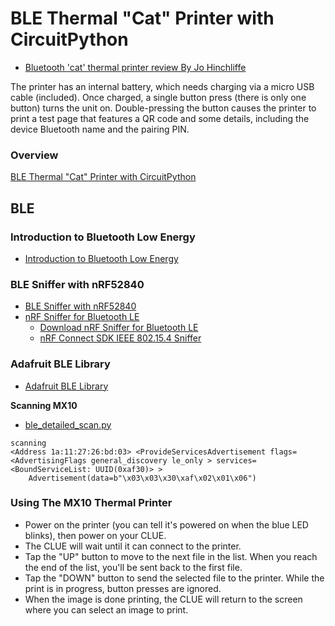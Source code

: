 # BLE Thermal "Cat" Printer with CircuitPython

* [Bluetooth 'cat' thermal printer review By Jo Hinchliffe](https://hackspace.raspberrypi.com/articles/bluetooth-cat-thermal-printer-review)

The printer has an internal battery, which needs charging via a micro USB cable (included). Once charged, a single button press (there is only one button) turns the unit on. Double-pressing the button causes the printer to print a test page that features a QR code and some details, including the device Bluetooth name and the pairing PIN.

### Overview
[BLE Thermal "Cat" Printer with CircuitPython](https://learn.adafruit.com/ble-thermal-cat-printer-with-circuitpython)

## BLE

### Introduction to Bluetooth Low Energy
 * [Introduction to Bluetooth Low Energy](https://learn.adafruit.com/introduction-to-bluetooth-low-energy)

### BLE Sniffer with nRF52840
 * [BLE Sniffer with nRF52840](https://learn.adafruit.com/ble-sniffer-with-nrf52840)
 * [nRF Sniffer for Bluetooth LE](https://infocenter.nordicsemi.com/index.jsp?topic=%2Fug_sniffer_ble%2FUG%2Fsniffer_ble%2Finspecting_data.html)
 	* [Download nRF Sniffer for Bluetooth LE](https://www.nordicsemi.com/Products/Development-tools/nrf-sniffer-for-bluetooth-le/download#infotabs)
 	* [nRF Connect SDK IEEE 802.15.4 Sniffer](https://docs.nordicsemi.com/bundle/ncs-latest/page/nrf/samples/peripheral/802154_sniffer/README.html#building_and_running)

### Adafruit BLE Library
 * [Adafruit BLE Library](https://docs.circuitpython.org/projects/ble/en/latest/api.html)

**Scanning MX10**
 * [ble_detailed_scan.py](https://github.com/adafruit/Adafruit_CircuitPython_BLE/blob/main/examples/ble_detailed_scan.py)
```
scanning
<Address 1a:11:27:26:bd:03> <ProvideServicesAdvertisement flags=<AdvertisingFlags general_discovery le_only > services=<BoundServiceList: UUID(0xaf30)> >
	Advertisement(data=b"\x03\x03\x30\xaf\x02\x01\x06")
```

### Using The MX10 Thermal Printer

* Power on the printer (you can tell it's powered on when the blue LED blinks), then power on your CLUE.
* The CLUE will wait until it can connect to the printer.
* Tap the "UP" button to move to the next file in the list. When you reach the end of the list, you'll be sent back to the first file.
* Tap the "DOWN" button to send the selected file to the printer. While the print is in progress, button presses are ignored.
* When the image is done printing, the CLUE will return to the screen where you can select an image to print.
